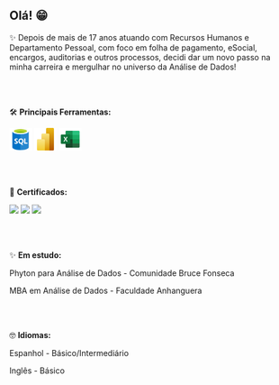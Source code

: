 ## Olá! 😁

✨ Depois de mais de 17 anos atuando com Recursos Humanos e Departamento Pessoal, com foco em folha de pagamento, eSocial, encargos, auditorias e outros processos, decidi dar um novo passo na minha carreira e mergulhar no universo da Análise de Dados! 

<br>
<br>

🛠️ **Principais Ferramentas:**
<p align="left">
  <img src="imagens/sql.png" alt="SQL" width="40"/>
  <img src="imagens/powerbi.png" alt="Power BI" width="40"/>
  <img src="imagens/excel.png" alt="Excel" width="40"/>
</p>

<br>
<br>

📜 **Certificados:**
<p align="left">
<img src="https://media.licdn.com/dms/image/v2/D4D22AQFA6XlawhJh8A/feedshare-shrink_2048_1536/B4DZaiW8u0G8Ao-/0/1746480647816?e=1755129600&v=beta&t=za13kWThWo5cGd6EKUKabn2gpIHB4AEGiWw4-k9j3TI" width="250">
<img src="https://media.licdn.com/dms/image/v2/D4D22AQHaSqtF9JSNGQ/feedshare-shrink_2048_1536/B4DZeczg7GGsAs-/0/1750682440386?e=1755129600&v=beta&t=2xukhoyK7ZaqSCvlZvAhKZVNdaEKekDiobF2qL04siU" width="250">
<img src="https://media.licdn.com/dms/image/v2/D4D2DAQHLI-x7JKOyvg/profile-treasury-image-shrink_800_800/B4DZgZVv5rGsAY-/0/1752771789323?e=1753380000&v=beta&t=G2ZG3Eg00NvZSkgfov6whATl0CXUTxKyiR6_VbvKPM8" width="250">
</p>

<br>
<br>

✨ **Em estudo:**

Phyton para Análise de Dados - Comunidade Bruce Fonseca

MBA em Análise de Dados - Faculdade Anhanguera

<br>
<br>

🤓 **Idiomas:**

Espanhol - Básico/Intermediário

Inglês - Básico
